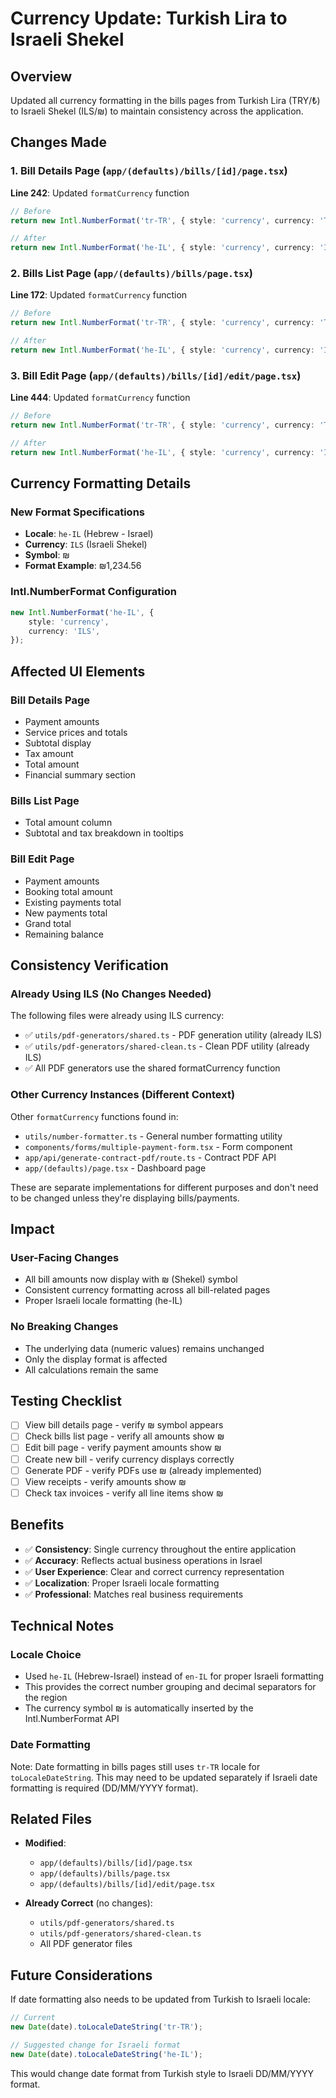 # Currency Update: Turkish Lira to Israeli Shekel

## Overview

Updated all currency formatting in the bills pages from Turkish Lira (TRY/₺) to Israeli Shekel (ILS/₪) to maintain consistency across the application.

## Changes Made

### 1. Bill Details Page (`app/(defaults)/bills/[id]/page.tsx`)

**Line 242**: Updated `formatCurrency` function

```typescript
// Before
return new Intl.NumberFormat('tr-TR', { style: 'currency', currency: 'TRY' }).format(amount);

// After
return new Intl.NumberFormat('he-IL', { style: 'currency', currency: 'ILS' }).format(amount);
```

### 2. Bills List Page (`app/(defaults)/bills/page.tsx`)

**Line 172**: Updated `formatCurrency` function

```typescript
// Before
return new Intl.NumberFormat('tr-TR', { style: 'currency', currency: 'TRY' }).format(amount);

// After
return new Intl.NumberFormat('he-IL', { style: 'currency', currency: 'ILS' }).format(amount);
```

### 3. Bill Edit Page (`app/(defaults)/bills/[id]/edit/page.tsx`)

**Line 444**: Updated `formatCurrency` function

```typescript
// Before
return new Intl.NumberFormat('tr-TR', { style: 'currency', currency: 'TRY' }).format(amount);

// After
return new Intl.NumberFormat('he-IL', { style: 'currency', currency: 'ILS' }).format(amount);
```

## Currency Formatting Details

### New Format Specifications

- **Locale**: `he-IL` (Hebrew - Israel)
- **Currency**: `ILS` (Israeli Shekel)
- **Symbol**: ₪
- **Format Example**: ₪1,234.56

### Intl.NumberFormat Configuration

```typescript
new Intl.NumberFormat('he-IL', {
    style: 'currency',
    currency: 'ILS',
});
```

## Affected UI Elements

### Bill Details Page

- Payment amounts
- Service prices and totals
- Subtotal display
- Tax amount
- Total amount
- Financial summary section

### Bills List Page

- Total amount column
- Subtotal and tax breakdown in tooltips

### Bill Edit Page

- Payment amounts
- Booking total amount
- Existing payments total
- New payments total
- Grand total
- Remaining balance

## Consistency Verification

### Already Using ILS (No Changes Needed)

The following files were already using ILS currency:

- ✅ `utils/pdf-generators/shared.ts` - PDF generation utility (already ILS)
- ✅ `utils/pdf-generators/shared-clean.ts` - Clean PDF utility (already ILS)
- ✅ All PDF generators use the shared formatCurrency function

### Other Currency Instances (Different Context)

Other `formatCurrency` functions found in:

- `utils/number-formatter.ts` - General number formatting utility
- `components/forms/multiple-payment-form.tsx` - Form component
- `app/api/generate-contract-pdf/route.ts` - Contract PDF API
- `app/(defaults)/page.tsx` - Dashboard page

These are separate implementations for different purposes and don't need to be changed unless they're displaying bills/payments.

## Impact

### User-Facing Changes

- All bill amounts now display with ₪ (Shekel) symbol
- Consistent currency formatting across all bill-related pages
- Proper Israeli locale formatting (he-IL)

### No Breaking Changes

- The underlying data (numeric values) remains unchanged
- Only the display format is affected
- All calculations remain the same

## Testing Checklist

- [ ] View bill details page - verify ₪ symbol appears
- [ ] Check bills list page - verify all amounts show ₪
- [ ] Edit bill page - verify payment amounts show ₪
- [ ] Create new bill - verify currency displays correctly
- [ ] Generate PDF - verify PDFs use ₪ (already implemented)
- [ ] View receipts - verify amounts show ₪
- [ ] Check tax invoices - verify all line items show ₪

## Benefits

- ✅ **Consistency**: Single currency throughout the entire application
- ✅ **Accuracy**: Reflects actual business operations in Israel
- ✅ **User Experience**: Clear and correct currency representation
- ✅ **Localization**: Proper Israeli locale formatting
- ✅ **Professional**: Matches real business requirements

## Technical Notes

### Locale Choice

- Used `he-IL` (Hebrew-Israel) instead of `en-IL` for proper Israeli formatting
- This provides the correct number grouping and decimal separators for the region
- The currency symbol ₪ is automatically inserted by the Intl.NumberFormat API

### Date Formatting

Note: Date formatting in bills pages still uses `tr-TR` locale for `toLocaleDateString`. This may need to be updated separately if Israeli date formatting is required (DD/MM/YYYY format).

## Related Files

- **Modified**:

    - `app/(defaults)/bills/[id]/page.tsx`
    - `app/(defaults)/bills/page.tsx`
    - `app/(defaults)/bills/[id]/edit/page.tsx`

- **Already Correct** (no changes):
    - `utils/pdf-generators/shared.ts`
    - `utils/pdf-generators/shared-clean.ts`
    - All PDF generator files

## Future Considerations

If date formatting also needs to be updated from Turkish to Israeli locale:

```typescript
// Current
new Date(date).toLocaleDateString('tr-TR');

// Suggested change for Israeli format
new Date(date).toLocaleDateString('he-IL');
```

This would change date format from Turkish style to Israeli DD/MM/YYYY format.
